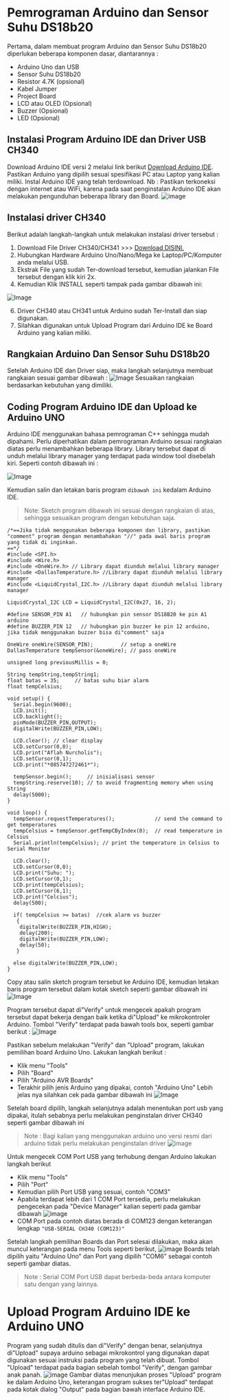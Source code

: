 # Pemrograman Arduino dan Sensor Suhu DS18b20

Pertama, dalam membuat program Arduino dan Sensor Suhu DS18b20 diperlukan beberapa komponen dasar, diantarannya :
- Arduino Uno dan USB
- Sensor Suhu DS18b20
- Resistor 4.7K (opsional)
- Kabel Jumper
- Project Board
- LCD atau OLED (Opsional)
- Buzzer (Opsional)
- LED (Opsional)

## Instalasi Program Arduino IDE dan Driver USB CH340

Download Arduino IDE versi 2 melalui link berikut [Download Arduino IDE](https://docs.arduino.cc/software/ide-v2/tutorials/getting-started/ide-v2-downloading-and-installing/). Pastikan Arduino yang dipilih sesuai spesifikasi PC atau Laptop yang kalian miliki.
Instal Arduino IDE yang telah terdownload.
Nb : Pastikan terkoneksi dengan internet atau WiFi, karena pada saat penginstalan Arduino IDE akan melakukan pengunduhan beberapa library dan Board.
![image](https://github.com/user-attachments/assets/5b21bc15-5a1c-45cf-99d7-a84621caeffe)


## Instalasi driver CH340

Berikut adalah langkah-langkah untuk melakukan instalasi driver tersebut :

1. Download File Driver CH340/CH341 >>> [Download DISINI.](https://drive.google.com/file/d/1mjJGaasvh0iiqljNrpCc17mMRMeVlDaC/view)
2. Hubungkan Hardware Arduino Uno/Nano/Mega ke Laptop/PC/Komputer anda melalui USB.
3. Ekstrak File yang sudah Ter-download tersebut, kemudian jalankan File tersebut dengan klik kiri 2x.
4. Kemudian Klik INSTALL seperti tampak pada gambar dibawah ini:

![Image](https://github.com/user-attachments/assets/f8a4260a-19a2-4e56-8d93-006ff4c8717d)

6. Driver CH340 atau CH341 untuk Arduino sudah Ter-Install dan siap digunakan.
7. Silahkan digunakan untuk Upload Program dari Arduino IDE ke Board Arduino yang kalian miliki.

## Rangkaian Arduino Dan Sensor Suhu DS18b20

Setelah Arduino IDE dan Driver siap, maka langkah selanjutnya membuat rangkaian sesuai gambar dibawah :
![Image](https://github.com/user-attachments/assets/856b9f2f-40fc-4108-95c9-c6828490cc5a)
Sesuaikan rangkaian berdasarkan kebutuhan yang dimiliki.

## Coding Program Arduino IDE dan Upload ke Arduino UNO

Arduino IDE menggunakan bahasa pemrograman C++ sehingga mudah dipahami. Perlu diperhatikan dalam pemrograman Arduino sesuai rangkaian diatas perlu menambahkan beberapa library. Library tersebut dapat di unduh melalui library manager yang terdapat pada window tool disebelah kiri. Seperti contoh dibawah ini :

![Image](https://github.com/user-attachments/assets/3f6731e4-b4eb-4263-8fe7-87f7e2f54eeb)

Kemudian salin dan letakan baris program `dibawah ini` kedalam Arduino IDE.
> Note: Sketch program dibawah ini sesuai dengan rangkaian di atas, sehingga sesuaikan program dengan kebutuhan saja.

```
/*==Jika tidak menggunakan beberapa komponen dan library, pastikan "comment" program dengan menambahakan "//" pada awal baris program yang tidak di inginkan.
==*/
#include <SPI.h>
#include <Wire.h>
#include <OneWire.h> // Library dapat diunduh melalui library manager
#include <DallasTemperature.h> //Library dapat diunduh melalui library manager
#include <LiquidCrystal_I2C.h> //Library dapat diunduh melalui library manager

LiquidCrystal_I2C LCD = LiquidCrystal_I2C(0x27, 16, 2); 

#define SENSOR_PIN A1   // hubungkan pin sensor DS18B20 ke pin A1 arduino
#define BUZZER_PIN 12   // hubungkan pin buzzer ke pin 12 arduino, jika tidak menggunakan buzzer bisa di"comment" saja

OneWire oneWire(SENSOR_PIN);         // setup a oneWire 
DallasTemperature tempSensor(&oneWire); // pass oneWire 

unsigned long previousMillis = 0;

String tempString,tempString1;
float batas = 35;     // batas suhu biar alarm
float tempCelsius;

void setup() {
  Serial.begin(9600);
  LCD.init();
  LCD.backlight();
  pinMode(BUZZER_PIN,OUTPUT);
  digitalWrite(BUZZER_PIN,LOW);

  LCD.clear(); // clear display
  LCD.setCursor(0,0);
  LCD.print("Aflah Nurcholis");
  LCD.setCursor(0,1);
  LCD.print("*085747272461*");

  tempSensor.begin();     // inisialisasi sensor
  tempString.reserve(10); // to avoid fragmenting memory when using String
  delay(5000);
}

void loop() {
  tempSensor.requestTemperatures();             // send the command to get temperatures
  tempCelsius = tempSensor.getTempCByIndex(0);  // read temperature in Celsius
  Serial.println(tempCelsius); // print the temperature in Celsius to Serial Monitor

  LCD.clear();
  LCD.setCursor(0,0);
  LCD.print("Suhu: ");
  LCD.setCursor(0,1);
  LCD.print(tempCelsius);
  LCD.setCursor(6,1);
  LCD.print("Celcius");
  delay(500);

  if( tempCelsius >= batas)  //cek alarm vs buzzer
   {
    digitalWrite(BUZZER_PIN,HIGH);
    delay(200);
    digitalWrite(BUZZER_PIN,LOW);
    delay(50);
   }
  
  else digitalWrite(BUZZER_PIN,LOW);
}
```

Copy atau salin sketch program tersebut ke Arduino IDE, kemudian letakan baris program tersebut dalam kotak sketch seperti gambar dibawah ini
![Image](https://github.com/user-attachments/assets/7c6a45b2-c531-462d-ad3a-772a9b3b6cb9)

Program tersebut dapat di"Verify" untuk mengecek apakah program tersebut dapat bekerja dengan baik ketika di"Upload" ke mikrokontroler Arduino.
Tombol "Verify" terdapat pada bawah tools box, seperti gambar berikut :
![Image](https://github.com/user-attachments/assets/4d590023-c602-4c90-a5f0-006d71e98ddc)

Pastikan sebelum melakukan "Verify" dan "Upload" program, lakukan pemilihan board Arduino Uno. Lakukan langkah berikut :
- Klik menu "Tools"
- Pilih "Board"
- Pilih "Arduino AVR Boards"
- Terakhir pilih jenis Arduino yang dipakai, contoh "Arduino Uno"
Lebih jelas nya silahkan cek pada gambar dibawah ini
![Image](https://github.com/user-attachments/assets/5fdee65d-c5b4-4a47-80c9-d0fc6e477c16)

Setelah board dipilih, langkah selanjutnya adalah menentukan port usb yang dipakai, itulah sebabnya perlu melakukan penginstalan driver CH340 seperti gambar dibawah ini 
> Note : Bagi kalian yang menggunakan arduino uno versi resmi dari arduino tidak perlu melakukan penginstalan driver
![image](https://github.com/user-attachments/assets/0f9fbdee-2510-4d68-9afa-18dcf8f77f4a)

Untuk mengecek COM Port USB yang terhubung dengan Arduino lakukan langkah berikut
- Klik menu "Tools"
- Pilih "Port"
- Kemudian pilih Port USB yang sesuai, contoh "COM3"
- Apabila terdapat lebih dari 1 COM Port tersedia, perlu melakukan pengecekan pada "Device Manager" kalian seperti pada gambar dibawah
![image](https://github.com/user-attachments/assets/0a99bc1c-9ad2-4ddc-9df7-4e76ffc2cab8)
- COM Port pada contoh diatas berada di COM123 dengan keterangan lengkap `"USB-SERIAL CH340 (COM123)"`

Setelah langkah pemilihan Boards dan Port selesai dilakukan, maka akan muncul keterangan pada menu Tools seperti berikut,
![image](https://github.com/user-attachments/assets/3bb14459-29f5-4366-a917-e0f052303671)
Boards telah dipilih yaitu "Arduino Uno" dan Port yang dipilih "COM6" sebagai contoh seperti gambar diatas.
> Note : Serial COM Port USB dapat berbeda-beda antara komputer satu dengan yang lainnya.

# Upload Program Arduino IDE ke Arduino UNO #

Program yang sudah ditulis dan di"Verify" dengan benar, selanjutnya di"Upload" supaya arduino sebagai mikrokontrol yang digunakan dapat digunakan sesuai instruksi pada program yang telah dibuat. Tombol "Upload" terdapat pada bagian sebelah tombol "Verify", dengan gambar anak panah.
![image](https://github.com/user-attachments/assets/7feb6ccd-2c59-43f8-b8a3-98a7ca0e070e)
Gambar diatas menunjukan proses "Upload" program ke dalam Arduino Uno, keterangan program sukses ter"Upload" terdapat pada kotak dialog "Output" pada bagian bawah interface Arduino IDE.


